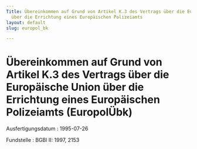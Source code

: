 ```yaml
---
Title: Übereinkommen auf Grund von Artikel K.3 des Vertrags über die Europäische Union
  über die Errichtung eines Europäischen Polizeiamts
layout: default
slug: europol_bk

---
```


# Übereinkommen auf Grund von Artikel K.3 des Vertrags über die Europäische Union über die Errichtung eines Europäischen Polizeiamts (EuropolÜbk)

Ausfertigungsdatum
:   1995-07-26

Fundstelle
:   BGBl II: 1997, 2153

